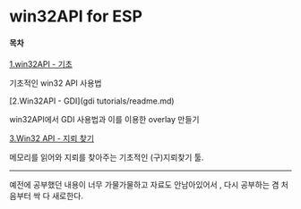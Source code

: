 # win32API for ESP

#### 목차

[1.win32API - 기초](tutorials/readme.md)

기초적인 win32 API 사용법 

[2.Win32API - GDI](gdi tutorials/readme.md)

win32API에서 GDI 사용법과 이를 이용한 overlay 만들기 

[3.Win32 API - 지뢰 찾기 ](minesweeper/readme.md)

메모리를 읽어와 지뢰를 찾아주는 기초적인 (구)지뢰찾기 툴. 

---

예전에 공부했던 내용이 너무 가물가물하고 자료도 안남아있어서 , 다시 공부하는 겸 처음부터 싹 다 새로한다. 

